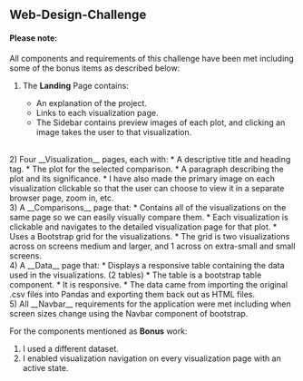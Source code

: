 ## Web-Design-Challenge

#### Please note:

All components and requirements of this challenge have been met including some of the bonus items as described below:
<br>
1)  The __Landing__ Page contains:
    
    * An explanation of the project.
    * Links to each visualization page. 
    * The Sidebar contains preview images of each plot, and clicking an image takes the user to that visualization.
<br>
2) Four __Visualization__ pages, each with:
    * A descriptive title and heading tag.
    * The plot for the selected comparison.
    * A paragraph describing the plot and its significance.
    * I have also made the primary image on each visualization clickable so that the user can choose to view it in a separate browser page, zoom in, etc.
<br>
3) A __Comparisons__ page that:
    * Contains all of the visualizations on the same page so we can easily visually compare them.
    * Each visualization is clickable and navigates to the detailed visualization page for that plot.
    * Uses a Bootstrap grid for the visualizations.
    * The grid is two visualizations across on screens medium and larger, and 1 across on extra-small and small screens.
<br>
4) A __Data__ page that:
    * Displays a responsive table containing the data used in the visualizations. (2 tables)
    * The table is a bootstrap table component.
    * It is responsive.
    * The data came from importing the original .csv files into Pandas and exporting them back out as HTML files. 
<br>
5) All __Navbar__ requirements for the application were met including when screen sizes change using the Navbar component of bootstrap.

For the components mentioned as __Bonus__ work:
   1) I used a different dataset.
   2) I enabled visualization navigation on every visualization page with an active state.
   
